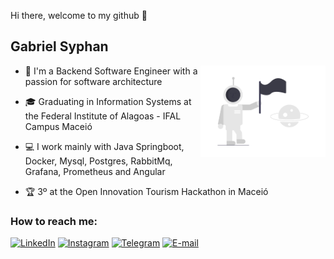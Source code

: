  Hi there, welcome to my github 👋

## Gabriel Syphan

<img src="assets/avatar.png" width="200px" align="right" alt="avatar gabrielsyphan" />

- 🧠 I'm a Backend Software Engineer with a passion for software architecture

- 🎓 Graduating in Information Systems at the Federal Institute of Alagoas - IFAL Campus Maceió

- 💻 I work mainly with Java Springboot, Docker, Mysql, Postgres, RabbitMq, Grafana, Prometheus and Angular

- 🏆 3º at the Open Innovation Tourism Hackathon in Maceió

### How to reach me:

[![LinkedIn](https://img.shields.io/badge/-gabrielsyphan-3b3b47?style=flat&logo=LinkedIn&logoColor=white&link=https://www.linkedin.com/in/gabrielsyphan/)](https://www.linkedin.com/in/gabrielsyphan/ "LinkedIn") [![Instagram](https://img.shields.io/badge/-@gabrielsyphan-3b3b47?style=flat&logo=instagram&logoColor=white&link=https://instagram.com/gabrielsyphan/)](https://instagram.com/gabrielsyphan "Instagram") [![Telegram](https://img.shields.io/badge/-@gabrielsyphan-3b3b47?style=flat&logo=Telegram&logoColor=white&link=https://t.me/gabrielsyphan/)](https://t.me/gabrielsyphan "Telegram") [![E-mail](https://img.shields.io/badge/-lucasgabrielpdoliveira@gmail.com-3b3b47?style=flat&logo=Gmail&logoColor=white&link=mailto:gabrielsyphan@raccoonbit.com)](mailto:gabrielsyphan@raccoonbit.com "E-mail")
